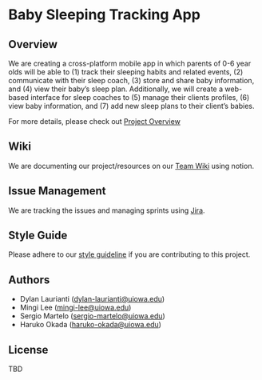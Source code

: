 # Baby Sleeping Tracking App

## Overview

We are creating a cross-platform mobile app in which parents of 0-6 year olds will be able to (1) track their sleeping habits and related events, (2) communicate with their sleep coach, (3) store and share baby information, and (4) view their baby’s sleep plan. Additionally, we will create a web-based interface for sleep coaches to (5) manage their clients profiles, (6) view baby information, and (7) add new sleep plans to their client’s babies.

For more details, please check out [Project Overview](https://team4wiki.notion.site/Overview-2cf8481247414266a1777d851c3e6b86)

## Wiki

We are documenting our project/resources on our [Team Wiki](https://team4wiki.notion.site/8bd55081a7174318bfe48448d65f9be2?v=205fbf9cb9954620a7d3631c9b1fc410&pvs=4) using notion.

## Issue Management

We are tracking the issues and managing sprints using
[Jira](https://septeam4.atlassian.net/jira/software/projects/T4/boards/2/backlog?epics=visible&atlOrigin=eyJpIjoiMjI5ZmI5NDY0NjFmNGI2NmE0MWZjMTM1YTM0ZjQ5N2YiLCJwIjoiaiJ9).

## Style Guide

Please adhere to our [style guideline](https://team4wiki.notion.site/Style-Guidelines-43809883442946549a1b78e789297544?pvs=4) if you are contributing to this project.

## Authors

- Dylan Laurianti (dylan-laurianti@uiowa.edu)
- Mingi Lee (mingi-lee@uiowa.edu)
- Sergio Martelo (sergio-martelo@uiowa.edu)
- Haruko Okada (haruko-okada@uiowa.edu)

## License

TBD
